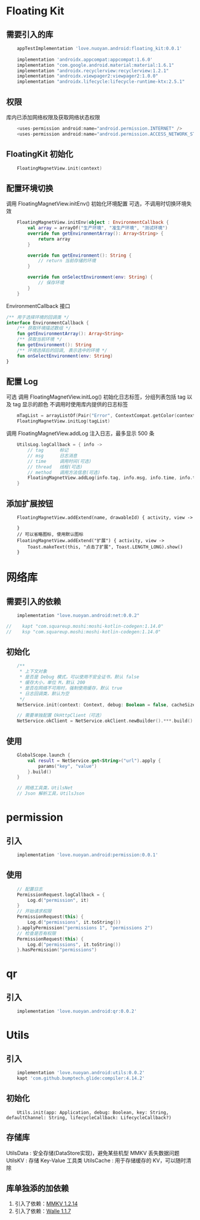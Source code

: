 
# Floating Kit

## 需要引入的库
``` gradle
    appTestImplementation 'love.nuoyan.android:floating_kit:0.0.1'
    
    implementation 'androidx.appcompat:appcompat:1.6.0'
    implementation "com.google.android.material:material:1.6.1"
    implementation "androidx.recyclerview:recyclerview:1.2.1"
    implementation "androidx.viewpager2:viewpager2:1.0.0"
    implementation "androidx.lifecycle:lifecycle-runtime-ktx:2.5.1"
```

## 权限

库内已添加网络权限及获取网络状态权限
```gradle
    <uses-permission android:name="android.permission.INTERNET" />
    <uses-permission android:name="android.permission.ACCESS_NETWORK_STATE" />
```

## FloatingKit 初始化

``` kotlin
    FloatingMagnetView.init(context)
```

## 配置环境切换

调用 FloatingMagnetView.initEnv() 初始化环境配置
可选，不调用时切换环境失效

``` kotlin
    FloatingMagnetView.initEnv(object : EnvironmentCallback {
        val array = arrayOf("生产环境", "准生产环境", "测试环境")
        override fun getEnvironmentArray(): Array<String> {
            return array
        }

        override fun getEnvironment(): String {
            // return 当前存储的环境
        }

        override fun onSelectEnvironment(env: String) {
            // 保存环境
        }
    }
```

EnvironmentCallback 接口
``` kotlin
/** 用于选择环境的回调类 */
interface EnvironmentCallback {
    /** 获取环境描述数组 */
    fun getEnvironmentArray(): Array<String>
    /** 获取当前环境 */
    fun getEnvironment(): String
    /** 环境选择后的回调, 表示选中的环境 */
    fun onSelectEnvironment(env: String)
}
```

## 配置 Log

可选
调用 FloatingMagnetView.initLog() 初始化日志标签，分组列表包括 tag 以及 tag 显示的颜色
不调用时使用库内提供的日志标签
``` kotlin
    mTagList = arrayListOf(Pair("Error", ContextCompat.getColor(context, R.color.log_error)))
    FloatingMagnetView.initLog(tagList)
```

调用 FloatingMagnetView.addLog 注入日志，最多显示 500 条
``` kotlin
    UtilsLog.logCallback = { info ->
        // tag      标记
        // msg      日志消息
        // time     调用时间(可选)
        // thread   线程(可选)
        // method   调用方法信息(可选)
        FloatingMagnetView.addLog(info.tag, info.msg, info.time, info.thread, info.method)
    }
```

## 添加扩展按钮

```
    FloatingMagnetView.addExtend(name, drawableId) { activity, view ->
        
    }
    // 可以省略图标, 使用默认图标
    FloatingMagnetView.addExtend("扩展") { activity, view ->
        Toast.makeText(this, "点击了扩展", Toast.LENGTH_LONG).show() 
    }
```



# 网络库

## 需要引入的依赖

``` gradle
    implementation "love.nuoyan.android:net:0.0.2"

//    kapt "com.squareup.moshi:moshi-kotlin-codegen:1.14.0"
//    ksp "com.squareup.moshi:moshi-kotlin-codegen:1.14.0"
```

## 初始化
``` kotlin
    /**
     * 上下文对象
     * 是否是 Debug 模式，可以使用不安全证书，默认 false
     * 缓存大小，单位 M，默认 200
     * 是否在网络不可用时，强制使用缓存，默认 true
     * 日志回调类，默认为空
     */
    NetService.init(context: Context, debug: Boolean = false, cacheSize: Int = 200, networkUnavailableForceCache: Boolean = true, logCallback : ((msg : String) -> Unit)? = null)

    // 需要单独配置 OkHttpClient（可选）
    NetService.okClient = NetService.okClient.newBuilder().***.build()
```

## 使用

``` kotlin
    GlobalScope.launch {
        val result = NetService.get<String>("url").apply {
            params("key", "value")
        }.build()
    }

    // 网络工具类，UtilsNet
    // Json 解析工具，UtilsJson
```

# permission

## 引入
``` groovy
    implementation 'love.nuoyan.android:permission:0.0.1'
```

## 使用

``` kotlin
    // 配置日志
    PermissionRequest.logCallback = {
        Log.d("permission", it)
    }
    // 开始请求权限
    PermissionRequest(this) {
        Log.d("permissions", it.toString())
    }.applyPermission("permissions 1", "permissions 2")
    // 检查是否有权限
    PermissionRequest(this) {
        Log.d("permissions", it.toString())
    }.hasPermission("permissions")
```

# qr

## 引入
``` groovy
    implementation 'love.nuoyan.android:qr:0.0.2'
```


# Utils

## 引入
``` groovy
    implementation 'love.nuoyan.android:utils:0.0.2'
    kapt 'com.github.bumptech.glide:compiler:4.14.2'
```

## 初始化
```
    Utils.init(app: Application, debug: Boolean, key: String, defaultChannel: String, lifecycleCallback: LifecycleCallback?)
```

## 存储库
UtilsData : 安全存储(DataStore实现)，避免某些机型 MMKV 丢失数据问题
UtilsKV : 存储 Key-Value 工具类
UtilsCache : 用于存储缓存的 KV，可以随时清除

## 库单独添的加依赖
1. 引入了依赖：[MMKV 1.2.14](https://github.com/Tencent/MMKV)
2. 引入了依赖：[Walle 1.1.7](https://github.com/Meituan-Dianping/walle)

